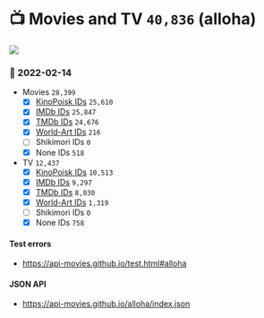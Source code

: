 # :tv: Movies and TV `40,836` (alloha)

<a href="https://API-Movies.github.io"><img src="https://API-Movies.github.io/banner.png?cache"></a>

### :date: 2022-02-14
- Movies `28,399`
  - [x] <a href="https://API-Movies.github.io/alloha/movie_kinopoisk_ids.json">KinoPoisk IDs</a> `25,610`
  - [x] <a href="https://API-Movies.github.io/alloha/movie_imdb_ids.json">IMDb IDs</a> `25,847`
  - [x] <a href="https://API-Movies.github.io/alloha/movie_tmdb_ids.json">TMDb IDs</a> `24,676`
  - [x] <a href="https://API-Movies.github.io/alloha/movie_world_art_ids.json">World-Art IDs</a> `216`
  - [ ] Shikimori IDs `0`
  - [x] None IDs `518`
- TV `12,437`
  - [x] <a href="https://API-Movies.github.io/alloha/tv_kinopoisk_ids.json">KinoPoisk IDs</a> `10,513`
  - [x] <a href="https://API-Movies.github.io/alloha/tv_imdb_ids.json">IMDb IDs</a> `9,297`
  - [x] <a href="https://API-Movies.github.io/alloha/tv_tmdb_ids.json">TMDb IDs</a> `8,030`
  - [x] <a href="https://API-Movies.github.io/alloha/tv_world_art_ids.json">World-Art IDs</a> `1,319`
  - [ ] Shikimori IDs `0`
  - [x] None IDs `758`
#### Test errors
- <a href='https://api-movies.github.io/test.html#alloha'>https://api-movies.github.io/test.html#alloha</a>
#### JSON API
- <a href='https://api-movies.github.io/alloha/index.json'>https://api-movies.github.io/alloha/index.json</a>
